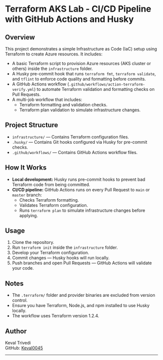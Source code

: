 # Terraform AKS Lab - CI/CD Pipeline with GitHub Actions and Husky

## Overview

This project demonstrates a simple Infrastructure as Code (IaC) setup using Terraform to create Azure resources. It includes:

- A basic Terraform script to provision Azure resources (AKS cluster or others) inside the `infrastructure` folder.
- A Husky pre-commit hook that runs `terraform fmt`, `terraform validate`, and `tflint` to enforce code quality and formatting before commits.
- A GitHub Actions workflow (`.github/workflows/action-terraform-verify.yml`) to automate Terraform validation and formatting checks on Pull Requests.
- A multi-job workflow that includes:
  - Terraform formatting and validation checks.
  - Terraform plan validation to simulate infrastructure changes.

## Project Structure

- `infrastructure/` — Contains Terraform configuration files.
- `.husky/` — Contains Git hooks configured via Husky for pre-commit checks.
- `.github/workflows/` — Contains GitHub Actions workflow files.

## How It Works

- **Local development:** Husky runs pre-commit hooks to prevent bad Terraform code from being committed.
- **CI/CD pipeline:** GitHub Actions runs on every Pull Request to `main` or `master` branch:
  - Checks Terraform formatting.
  - Validates Terraform configuration.
  - Runs `terraform plan` to simulate infrastructure changes before applying.

## Usage

1. Clone the repository.
2. Run `terraform init` inside the `infrastructure` folder.
3. Develop your Terraform configuration.
4. Commit changes — Husky hooks will run locally.
5. Push branches and open Pull Requests — GitHub Actions will validate your code.

## Notes

- The `.terraform/` folder and provider binaries are excluded from version control.
- Ensure you have Terraform, Node.js, and npm installed to use Husky locally.
- The workflow uses Terraform version 1.2.4.

## Author

Keval Trivedi  
GitHub: [Keval0045](https://github.com/Keval0045)

---
